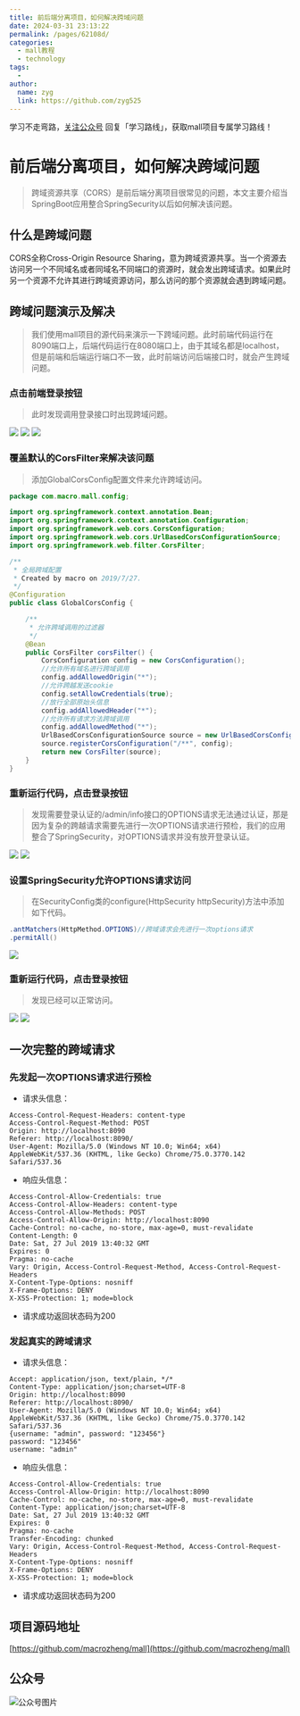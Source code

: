 ```yaml
---
title: 前后端分离项目，如何解决跨域问题
date: 2024-03-31 23:13:22
permalink: /pages/62108d/
categories:
  - mall教程
  - technology
tags:
  - 
author: 
  name: zyg
  link: https://github.com/zyg525
---
```

学习不走弯路，[关注公众号](#公众号) 回复「学习路线」，获取mall项目专属学习路线！

# 前后端分离项目，如何解决跨域问题

> 跨域资源共享（CORS）是前后端分离项目很常见的问题，本文主要介绍当SpringBoot应用整合SpringSecurity以后如何解决该问题。

## 什么是跨域问题

CORS全称Cross-Origin Resource Sharing，意为跨域资源共享。当一个资源去访问另一个不同域名或者同域名不同端口的资源时，就会发出跨域请求。如果此时另一个资源不允许其进行跨域资源访问，那么访问的那个资源就会遇到跨域问题。

## 跨域问题演示及解决

> 我们使用mall项目的源代码来演示一下跨域问题。此时前端代码运行在8090端口上，后端代码运行在8080端口上，由于其域名都是localhost，但是前端和后端运行端口不一致，此时前端访问后端接口时，就会产生跨域问题。

### 点击前端登录按钮
>此时发现调用登录接口时出现跨域问题。

![](/img/mall/tech_screen_35.png)
![](/img/mall/tech_screen_28.png)
![](/img/mall/tech_screen_29.png)

### 覆盖默认的CorsFilter来解决该问题
> 添加GlobalCorsConfig配置文件来允许跨域访问。

```java
package com.macro.mall.config;

import org.springframework.context.annotation.Bean;
import org.springframework.context.annotation.Configuration;
import org.springframework.web.cors.CorsConfiguration;
import org.springframework.web.cors.UrlBasedCorsConfigurationSource;
import org.springframework.web.filter.CorsFilter;

/**
 * 全局跨域配置
 * Created by macro on 2019/7/27.
 */
@Configuration
public class GlobalCorsConfig {

    /**
     * 允许跨域调用的过滤器
     */
    @Bean
    public CorsFilter corsFilter() {
        CorsConfiguration config = new CorsConfiguration();
        //允许所有域名进行跨域调用
        config.addAllowedOrigin("*");
        //允许跨越发送cookie
        config.setAllowCredentials(true);
        //放行全部原始头信息
        config.addAllowedHeader("*");
        //允许所有请求方法跨域调用
        config.addAllowedMethod("*");
        UrlBasedCorsConfigurationSource source = new UrlBasedCorsConfigurationSource();
        source.registerCorsConfiguration("/**", config);
        return new CorsFilter(source);
    }
}

```

### 重新运行代码，点击登录按钮
>发现需要登录认证的/admin/info接口的OPTIONS请求无法通过认证，那是因为复杂的跨越请求需要先进行一次OPTIONS请求进行预检，我们的应用整合了SpringSecurity，对OPTIONS请求并没有放开登录认证。

![](/img/mall/tech_screen_30.png)
![](/img/mall/tech_screen_31.png)

### 设置SpringSecurity允许OPTIONS请求访问
> 在SecurityConfig类的configure(HttpSecurity httpSecurity)方法中添加如下代码。

```java
.antMatchers(HttpMethod.OPTIONS)//跨域请求会先进行一次options请求
.permitAll()
```
![](/img/mall/tech_screen_32.png)

### 重新运行代码，点击登录按钮
> 发现已经可以正常访问。

![](/img/mall/tech_screen_33.png)
![](/img/mall/tech_screen_34.png)

## 一次完整的跨域请求

### 先发起一次OPTIONS请求进行预检

- 请求头信息：
```text
Access-Control-Request-Headers: content-type
Access-Control-Request-Method: POST
Origin: http://localhost:8090
Referer: http://localhost:8090/
User-Agent: Mozilla/5.0 (Windows NT 10.0; Win64; x64) AppleWebKit/537.36 (KHTML, like Gecko) Chrome/75.0.3770.142 Safari/537.36
```
- 响应头信息：
```text
Access-Control-Allow-Credentials: true
Access-Control-Allow-Headers: content-type
Access-Control-Allow-Methods: POST
Access-Control-Allow-Origin: http://localhost:8090
Cache-Control: no-cache, no-store, max-age=0, must-revalidate
Content-Length: 0
Date: Sat, 27 Jul 2019 13:40:32 GMT
Expires: 0
Pragma: no-cache
Vary: Origin, Access-Control-Request-Method, Access-Control-Request-Headers
X-Content-Type-Options: nosniff
X-Frame-Options: DENY
X-XSS-Protection: 1; mode=block
```
- 请求成功返回状态码为200

### 发起真实的跨域请求
- 请求头信息：
```text
Accept: application/json, text/plain, */*
Content-Type: application/json;charset=UTF-8
Origin: http://localhost:8090
Referer: http://localhost:8090/
User-Agent: Mozilla/5.0 (Windows NT 10.0; Win64; x64) AppleWebKit/537.36 (KHTML, like Gecko) Chrome/75.0.3770.142 Safari/537.36
{username: "admin", password: "123456"}
password: "123456"
username: "admin"
```
- 响应头信息：
```text
Access-Control-Allow-Credentials: true
Access-Control-Allow-Origin: http://localhost:8090
Cache-Control: no-cache, no-store, max-age=0, must-revalidate
Content-Type: application/json;charset=UTF-8
Date: Sat, 27 Jul 2019 13:40:32 GMT
Expires: 0
Pragma: no-cache
Transfer-Encoding: chunked
Vary: Origin, Access-Control-Request-Method, Access-Control-Request-Headers
X-Content-Type-Options: nosniff
X-Frame-Options: DENY
X-XSS-Protection: 1; mode=block
```

- 请求成功返回状态码为200

## 项目源码地址

[https://github.com/macrozheng/mall](https://github.com/macrozheng/mall)

## 公众号

![公众号图片](http://macro-oss.oss-cn-shenzhen.aliyuncs.com/mall/banner/qrcode_for_macrozheng_258.jpg)
